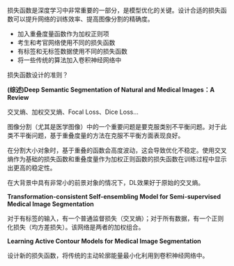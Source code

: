 损失函数是深度学习中非常重要的一部分，是模型优化的关键。设计合适的损失函数可以提升网络的训练效率、提高图像分割的精确度。

- 加入重叠度量函数作为加权正则项
- 考生和考官网络使用不同的损失函数
- 有标签和无标签数据使用不同的损失函数
- 将一些传统的算法加入卷积神经网络中



损失函数设计的准则？

**(综述)Deep Semantic Segmentation of Natural and Medical Images：A Review**

交叉熵、加权交叉熵、Focal Loss、Dice Loss...

图像分割（尤其是医学图像）中的一个重要问题是要克服类别不平衡问题。对于此类不平衡问题，基于重叠度量的方法在克服不平衡方面表现良好。

在分割大小对象时，基于重叠的函数会高度波动，这会导致优化不稳定。使用交叉熵作为基础的损失函数和重叠度量作为加权正则函数的损失函数在训练过程中显示出更高的稳定性。

在大背景中具有非常小的前景对象的情况下，DL效果好于原始的交叉熵。

**Transformation-consistent Self-ensembling Model for Semi-supervised Medical Image Segmentation**

对于有标签的输入，有一个普通监督损失（交叉熵）；对于所有数据，有一个正则化损失（均方差损失）。该网络是两者的加权组合。

**Learning Active Contour Models for Medical Image Segmentation**

设计新的损失函数，将传统的主动轮廓能量最小化利用到卷积神经网络中。